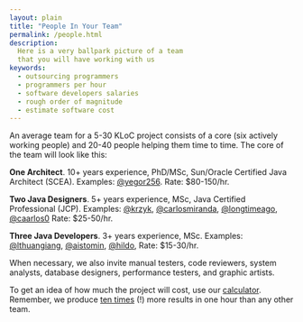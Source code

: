 ```yaml
---
layout: plain
title: "People In Your Team"
permalink: /people.html
description:
  Here is a very ballpark picture of a team
  that you will have working with us
keywords:
  - outsourcing programmers
  - programmers per hour
  - software developers salaries
  - rough order of magnitude
  - estimate software cost
---
```


An average team for a 5-30 KLoC project consists
of a core (six actively working people) and 20-40 people
helping them time to time. The core of the team
will look like this:

**One Architect**.
10+ years experience, PhD/MSc, Sun/Oracle Certified Java Architect (SCEA).
Examples: [@yegor256](https://github.com/yegor256).
Rate: $80-150/hr.

**Two Java Designers**.
5+ years experience, MSc, Java Certified Professional (JCP).
Examples:
[@krzyk](https://github.com/krzyk),
[@carlosmiranda](https://github.com/carlosmiranda),
[@longtimeago](https://github.com/longtimeago),
[@caarlos0](https://github.com/caarlos0)
Rate: $25-50/hr.

**Three Java Developers**.
3+ years experience, MSc.
Examples:
[@lthuangiang](https://github.com/lthuangiang),
[@aistomin](https://github.com/aistomin),
[@hildo](https://github.com/hildo),
Rate: $15-30/hr.

When necessary, we also invite manual testers, code
reviewers, system analysts, database designers, performance
testers, and graphic artists.

To get an idea of how much the project will cost, use
our [calculator](/calculator.html). Remember, we produce
[ten times](http://www.yegor256.com/2014/04/11/cost-of-loc.html) (!)
more results in one hour than any other team.
